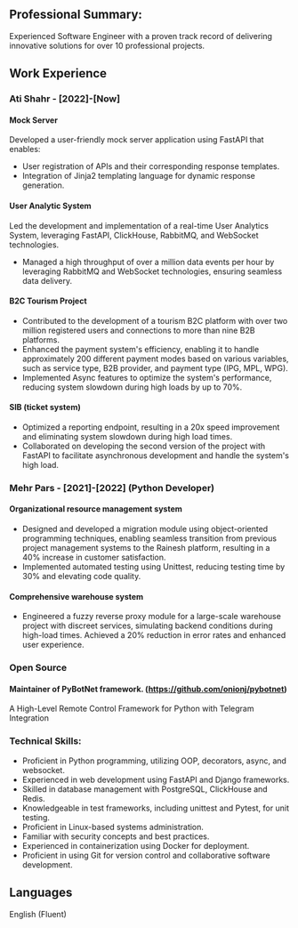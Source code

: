 
## Professional Summary:
Experienced Software Engineer with a proven track record of delivering innovative solutions for over 10 professional projects.

## Work Experience

### Ati Shahr - [2022]-[Now]

#### Mock Server
Developed a user-friendly mock server application using FastAPI that enables:
* User registration of APIs and their corresponding response templates.
* Integration of Jinja2 templating language for dynamic response generation.

#### User Analytic System
Led the development and implementation of a real-time User Analytics System, leveraging FastAPI, ClickHouse, RabbitMQ, and WebSocket technologies.
* Managed a high throughput of over a million data events per hour by leveraging RabbitMQ and WebSocket technologies, ensuring seamless data delivery.

#### B2C Tourism Project
* Contributed to the development of a tourism B2C platform with over two million registered users and connections to more than nine B2B platforms.
* Enhanced the payment system's efficiency, enabling it to handle approximately 200 different payment modes based on various variables, such as service type, B2B provider, and payment type (IPG, MPL, WPG).
* Implemented Async features to optimize the system's performance, reducing system slowdown during high loads by up to 70%.

#### SIB (ticket system)
* Optimized a reporting endpoint, resulting in a 20x speed improvement and eliminating system slowdown during high load times.
* Collaborated on developing the second version of the project with FastAPI to facilitate asynchronous development and handle the system's high load.

### Mehr Pars - [2021]-[2022] (Python Developer)

#### Organizational resource management system
* Designed and developed a migration module using object-oriented programming techniques, enabling seamless transition from previous project management systems to the Rainesh platform, resulting in a 40% increase in customer satisfaction.
* Implemented automated testing using Unittest, reducing testing time by 30% and elevating code quality.

#### Comprehensive warehouse system
* Engineered a fuzzy reverse proxy module for a large-scale warehouse project with discreet services, simulating backend conditions during high-load times. Achieved a 20% reduction in error rates and enhanced user experience.

### Open Source

#### Maintainer of PyBotNet framework. (https://github.com/onionj/pybotnet)
A High-Level Remote Control Framework for Python with Telegram Integration 

### Technical Skills:
* Proficient in Python programming, utilizing OOP, decorators, async, and websocket.
* Experienced in web development using FastAPI and Django frameworks.
* Skilled in database management with PostgreSQL, ClickHouse and Redis.
* Knowledgeable in test frameworks, including unittest and Pytest, for unit testing.
* Proficient in Linux-based systems administration.
* Familiar with security concepts and best practices.
* Experienced in containerization using Docker for deployment.
* Proficient in using Git for version control and collaborative software development.

## Languages
English (Fluent)
